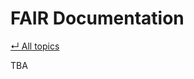 # FAIR Documentation

[&#8629; All topics][topics-overview]

TBA

[topics-overview]: ../README.md#topics
